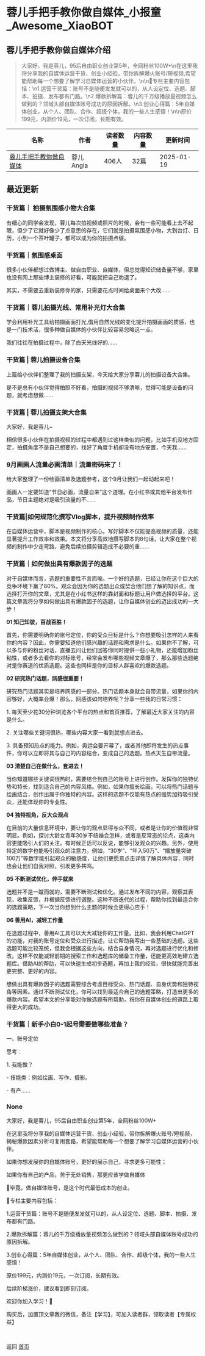 # 蓉儿手把手教你做自媒体_小报童_Awesome_XiaoBOT

## 蓉儿手把手教你做自媒体介绍
> 大家好，我是蓉儿，95后自由职业创业第5年，全网粉丝100W+\n在这里我将分享我的自媒体运营干货、创业小经验，带你拆解爆火账号/短视频,希望能帮助每一个想要了解学习自媒体运营的小伙伴。\n\n🌟专栏主要内容包括：\n1.运营干货篇：账号不是随便发发就可以的，从人设定位、选题、脚本、拍摄、发布都有门路。\n2.爆款拆解篇：蓉儿的千万级播放量视频怎么做到的？领域头部自媒体账号成功的原因拆解。\n3.创业心得篇：5年自媒体创业，从个人、团队、合作、超级个体，我的一些人生感悟！\n\n原价199元，内测价19元，一次订阅，长期有效。  
  


|名称|作者|读者数量|内容数量|更新时间|
|---|---|---|---|---|
|[蓉儿手把手教你做自媒体](https://xiaobot.net/p/ronger6?refer=0b133df9-27dc-423b-8101-639049001c13)|蓉儿Angla|406人|32篇|2025-01-19|

## 最近更新
### 干货篇｜ 拍摄氛围感小物大合集

有细心的同学会发现，蓉儿每次拍视频或照片的时候，会有一些可能看上去不起眼，但少了它就好像少了点意思的存在，它们就是拍摄氛围感小物，大到台灯、日历，小到一个茶叶罐子，都可以成为你的拍摄点缀。

### 干货篇｜氛围感桌面

很多小伙伴都想过做博主、做自由职业、自媒体，但总觉得知识储备量不够，家里也没有网上那些博主装修的好看，可能就把自己劝退了。

其实，不需要去重新装修你的家，只需要花点时间给桌面来个大改......

### 干货篇｜蓉儿拍摄光线、常用补光灯大合集

学会利用补光工具给拍摄画面打光,借用自然光线的变化提升拍摄画面的质感，也是一门技术活，很多种做自媒体的小伙伴比较容易忽略这一点。

我们往往在拍摄过程中，除了白天光线好的......

### 干货篇 | 蓉儿拍摄设备合集

上篇给小伙伴们整理了我的拍摄支架，今天给大家分享蓉儿的拍摄设备大合集。



是不是总有小伙伴觉得拍照不好看，拍摄的视频不够清晰，觉得可能是设备的问题，就考虑想做......

### 干货篇 | 蓉儿拍摄支架大合集

大家好，我是蓉儿~



相信很多小伙伴在拍摄视频的过程中都遇到过这样类似的问题，比如手机没地方固定，拍摄角度不是自己想要的，找好了角度手机却没有地方安置，今天我......

### 9月画画人流量必画清单｜流量密码来了！

给大家整理了一份绘画清单及选题参考，这个9月让我们一起动起来吧！

画画人一定要知道“节日必画，流量自来”这个道理。在小红书或其他平台发布作品，节日主题绝对是吸引流量的不......

### 干货篇|如何规范化撰写Vlog脚本，提升视频制作效率

在自媒体运营中，脚本是视频制作的核心。写好脚本不仅能提高视频的质量，还能显著提升工作效率和效果。本文将分享高效地撰写脚本的8句话，让大家在整个视频的制作中少走弯路，避免后续拍摄剪辑造成不必要的重......

### 干货篇｜如何做出具有爆款因子的选题

对于自媒体而言，选题的重要性不言而喻。一个好的选题，已经让你在这个巨大的竞争环境下赢了80%。观众会因为你的选题出众或契合他们想了解的知识点，而选择打开你的文章，尤其是在小红书这样的靠封面和标题让用户做选择的平台。这篇文章我将分享如何做出具有爆款因子的选题，让你自媒体创业的迈出成功的一大步！



**01 知己知彼，百战百胜！**

首先，你需要明确你的账号定位，你的受众目标是什么？你想要吸引怎样的人来看你的内容？因此，你需要知道他们感兴趣的话题和需求是什么。如果你不了解，可以多与你的粉丝对话，直播去问让他们回答你同时提供一些小礼物，还能增加粉丝粘性，或者多去看你的对标账号，经常会发布哪些视频文章爆了，那么那些选题绝对是你赛道的优质选题。这些也同样是你的目标人群喜欢的爆款选题。



**02 研究热门话题，网感很重要！**

研究热门话题其实是培养网感的一部分。热门话题本身就会自带流量，如果你的内容够好，大概率会爆！那么，网感该如何培养呢？分享一些我的日常习惯：

1\. 每天至少花30分钟浏览各个平台的热点和首页推荐，了解最近大家关注的内容是什么。

2\. 关注哪些关键词很热，哪些内容大家一看到就想点进去。

3\. 具备预知热点的能力。例如，奥运会要开幕了，或者其他即将发生的热点事件，你可以立即将其与自己的内容结合，变成自己的选题。热点天生自带流量。



**03 清楚自己在做什么，套进去！**

当你知道哪些关键词很热时，需要结合到自己的账号上进行创作。发挥你的独特优势和特长，找到适合自己的内容风格。例如，如果你擅长绘画，可以将热门话题与绘画结合，创作出属于你独特的内容。这样的选题不仅能有热点的强势加持吸引受众，还能体现你的专业性。



**04 独特视角，反大众观点**  

在目前的大量信息环境中，要让你的观点显得与众不同，或者是让你的价值观非常明显。例如，探讨大龄女青年30岁不结婚会怎样，或者是反常态的论点，这类内容更能吸引人们的关注。有时候正话可以反说，能够引发观众的兴趣。另外，使用特定的数字也能吸引观众的注意力。例如，“30岁”、“年入50万”、“播放量突破100万”等数字能引起观众的敏感度，让他们更愿意点击详情了解具体内容，同时也会让他们自我对照，引发更多共鸣。



**05 不断测试优化，伸手就来**  

选题并不是一蹴而就的，需要不断测试和优化。通过发布不同的内容，观察其表现，收集反馈，并根据反馈进行调整。这种不断迭代的过程，帮助你找到最适合你的选题策略，下一次当你想到什么主题的时候会更得心应手！



**06 善用AI，减轻工作量**

在选题过程中，善用AI工具可以大大减轻你的工作量。比如，我会利用ChatGPT的功能，对我的账号定位和受众进行描述，让它帮助我写出一些基础的选题。这些选题可能比较笼统，但我会根据这些方向，结合自身情况，再对选题进行优化和修改。这样不仅能减轻前期的搜索工作和选题库的储备工作量，还能更高效地建立选题库。借助AI的帮助，可以快速生成初步选题，再加上我的经验，很快就能完善出更完整、更好的内容。



想做出具有爆款因子的选题需要综合考虑目标受众、热门话题、自身优势和独特视角等因素。通过不断测试优化，你可以找到最适合自己的选题策略，打造出更多的爆款内容。希望本文的分享能对你做选题有所帮助，祝你在自媒体创业的道路上取得更大的成功。

### 干货篇｜新手小白0-1起号需要做哪些准备？

一、账号定位



思考：

1\. 我能做？

   \- 技能类：例如绘画、写作、摄影。

   \- 有产......

### None

大家好，我是蓉儿，95后自由职业创业第5年，全网粉丝100W+

在这里我将分享我的自媒体运营干货、创业小经验，带你拆解爆火账号/短视频，揭秘爆款因素分析可复用套路，希望能帮助每一个想要了解学习自媒体运营的小伙伴。



如果你想发展你的自媒体账号，更好的展示自己，寻求更多可能性；

如果你有自己的产品，苦于无处销售，那更应该学做自媒体

🌟毕竟，做自媒体账号，是这个时代最低成本的创业。



🌟专栏主要内容包括：

1.运营干货篇：账号不是随便发发就可以的，从人设定位、选题、脚本、拍摄、发布都有门路。

2.爆款拆解篇：蓉儿的千万级播放量视频怎么做到的？领域头部自媒体账号成功的原因拆解。

3.创业心得篇：5年自媒体创业，从个人、团队、合作、超级个体，我的一些人生感悟！



原价199元，内测价19元，一次订阅，长期有效。

后续阶梯涨价，建议看到即刻订阅。

欢迎你加入学习！💖



购买后，加置顶文章我的微信，备注【学习】，可加入读者群，领取读者【专属权益】


<a href="https://github.com/Reno9527/awesome-xiaobot" style="color: white; text-decoration: none;">awesome-xiaobot</a>

返回 [首页](../README.md)
